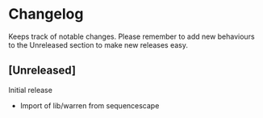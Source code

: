 # Changelog

Keeps track of notable changes. Please remember to add new behaviours to the
Unreleased section to make new releases easy.

## [Unreleased]

Initial release

- Import of lib/warren from sequencescape
